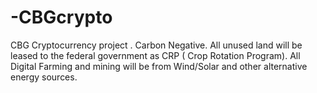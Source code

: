 # -CBGcrypto
CBG Cryptocurrency project . Carbon Negative. All unused land will be leased to the federal government as CRP ( Crop Rotation Program). All Digital Farming and mining will be from Wind/Solar and other alternative energy sources.
